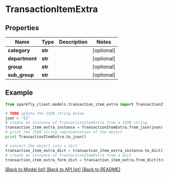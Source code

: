 # TransactionItemExtra


## Properties
Name | Type | Description | Notes
------------ | ------------- | ------------- | -------------
**category** | **str** |  | [optional] 
**department** | **str** |  | [optional] 
**group** | **str** |  | [optional] 
**sub_group** | **str** |  | [optional] 

## Example

```python
from sparkfly_client.models.transaction_item_extra import TransactionItemExtra

# TODO update the JSON string below
json = "{}"
# create an instance of TransactionItemExtra from a JSON string
transaction_item_extra_instance = TransactionItemExtra.from_json(json)
# print the JSON string representation of the object
print TransactionItemExtra.to_json()

# convert the object into a dict
transaction_item_extra_dict = transaction_item_extra_instance.to_dict()
# create an instance of TransactionItemExtra from a dict
transaction_item_extra_form_dict = transaction_item_extra.from_dict(transaction_item_extra_dict)
```
[[Back to Model list]](../README.md#documentation-for-models) [[Back to API list]](../README.md#documentation-for-api-endpoints) [[Back to README]](../README.md)


